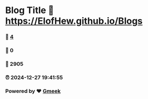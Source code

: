 # Blog Title :link: https://ElofHew.github.io/Blogs 
### :page_facing_up: [4](https://ElofHew.github.io/Blogs/tag.html) 
### :speech_balloon: 0 
### :hibiscus: 2905 
### :alarm_clock: 2024-12-27 19:41:55 
### Powered by :heart: [Gmeek](https://github.com/Meekdai/Gmeek)
